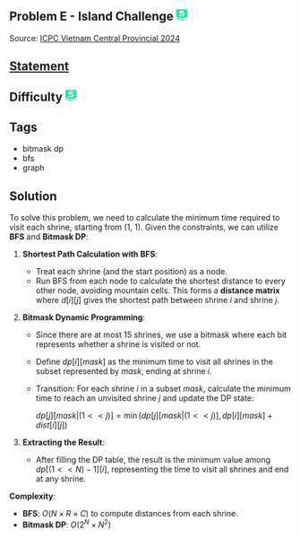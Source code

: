 ## Problem E - Island Challenge <img src="../../../../../boj-icon/plat5.svg" alt="Platinum 5" width="20" height="20">
Source: [ICPC Vietnam Central Provincial 2024](https://oj.vnoi.info/contest/icpc24_mt)

## [Statement](https://oj.vnoi.info/problem/icpc24_mt_e)

## Difficulty <img src="../../../../../boj-icon/plat5.svg" alt="Platinum 5" width="20" height="20">

## Tags
- bitmask dp
- bfs
- graph

## Solution
To solve this problem, we need to calculate the minimum time required to visit each shrine, starting from (1, 1). Given the constraints, we can utilize **BFS** and **Bitmask DP**:

1. **Shortest Path Calculation with BFS**:
   - Treat each shrine (and the start position) as a node.
   - Run BFS from each node to calculate the shortest distance to every other node, avoiding mountain cells. This forms a **distance matrix** where $d[i][j]$ gives the shortest path between shrine $i$ and shrine $j$.
   
2. **Bitmask Dynamic Programming**:
   - Since there are at most 15 shrines, we use a bitmask where each bit represents whether a shrine is visited or not.
   - Define $dp[i][mask]$ as the minimum time to visit all shrines in the subset represented by $mask$, ending at shrine $i$.
   - Transition: For each shrine $i$ in a subset $mask$, calculate the minimum time to reach an unvisited shrine $j$ and update the DP state:
   
     $dp[j][mask | (1 << j)] = \min(dp[j][mask | (1 << j)], dp[i][mask] + dist[i][j])$

3. **Extracting the Result**:
   - After filling the DP table, the result is the minimum value among $dp[(1 << N) - 1][i]$, representing the time to visit all shrines and end at any shrine.

**Complexity**: 
- **BFS**: $O(N \times R \times C)$ to compute distances from each shrine.
- **Bitmask DP**: $O(2^N \times N^2)$
